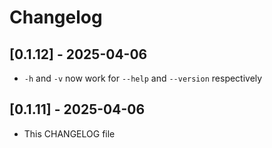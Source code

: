 # Changelog
## [0.1.12] - 2025-04-06

- `-h` and `-v` now work for `--help` and `--version` respectively


## [0.1.11] - 2025-04-06

- This CHANGELOG file
